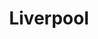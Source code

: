 ---
title: "Liverpool"
url: /monterrey/liverpool-avenida-lazaro-cardenas/
shop: grandes almacenes
---
